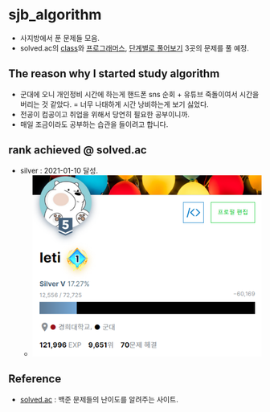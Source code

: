 # sjb_algorithm
- 사지방에서 푼 문제들 모음.
- solved.ac의 [class](https://solved.ac/class)와 [프로그래머스](https://programmers.co.kr/), [단계별로 풀어보기](https://www.acmicpc.net/step) 3곳의 문제를 풀 예정.



## The reason why I started study algorithm
- 군대에 오니 개인정비 시간에 하는게 핸드폰 sns 순회 + 유튜브 죽돌이여서 시간을 버리는 것 같았다.
  = 너무 나태하게 시간 낭비하는게 보기 싫었다.
- 전공이 컴공이고 취업을 위해서 당연히 필요한 공부이니까.
- 매일 조금이라도 공부하는 습관을 들이려고 합니다.


## rank achieved @ solved.ac
- silver : 2021-01-10 달성.
  - ![](./img/silver_v.png)



## Reference
- [solved.ac](https://solved.ac) : 백준 문제들의 난이도를 알려주는 사이트.